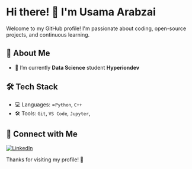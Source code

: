 # Hi there! 👋 I'm Usama Arabzai  

Welcome to my GitHub profile! I'm passionate about coding, open-source projects, and continuous learning. 

## 🚀 About Me
- 🔭 I’m currently **Data Science** student **Hyperiondev**  

## 🛠️ Tech Stack
- 💻 Languages: =`Python`, `C++` 
- 🛠️ Tools: `Git`, `VS Code`, `Jupyter`,

## 🔗 Connect with Me
[![LinkedIn](https://img.shields.io/badge/LinkedIn-Profile-blue?logo=linkedin)](https://www.linkedin.com/in/usama-khawreen-41099a227/)

Thanks for visiting my profile! 🚀
